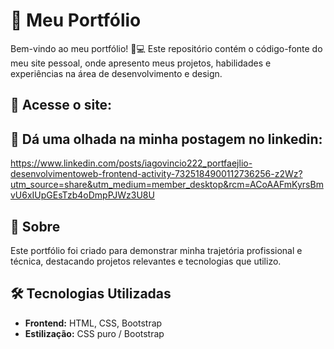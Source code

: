 
# 🚀 Meu Portfólio  

Bem-vindo ao meu portfólio! 🎨💻 Este repositório contém o código-fonte do meu site pessoal, onde apresento meus projetos, habilidades e experiências na área de desenvolvimento e design.  
## 🔗 Acesse o site:

## 🔗 Dá uma olhada na minha postagem no linkedin:
https://www.linkedin.com/posts/iagovincio222_portfaejlio-desenvolvimentoweb-frontend-activity-7325184900112736256-z2Wz?utm_source=share&utm_medium=member_desktop&rcm=ACoAAFmKyrsBmvU6xIUpGEsTzb4oDmpPJWz3U8U
## 📌 Sobre  
Este portfólio foi criado para demonstrar minha trajetória profissional e técnica, destacando projetos relevantes e tecnologias que utilizo.  

## 🛠️ Tecnologias Utilizadas  
- **Frontend:** HTML, CSS, Bootstrap
- **Estilização:** CSS puro / Bootstrap


